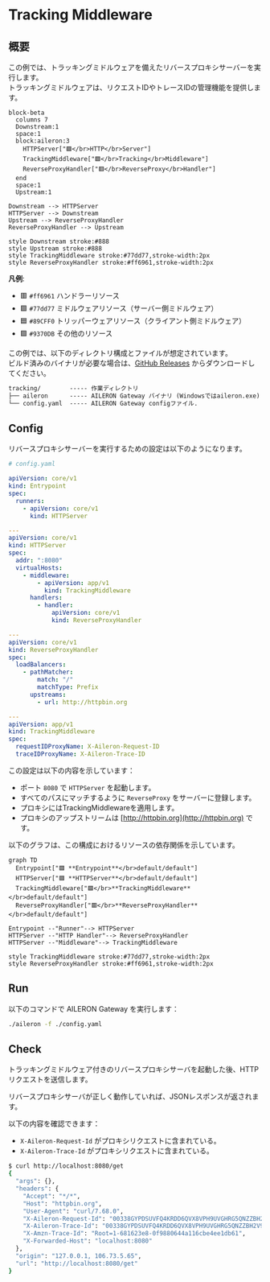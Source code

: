 # Tracking Middleware

## 概要

この例では、トラッキングミドルウェアを備えたリバースプロキシサーバーを実行します。  
トラッキングミドルウェアは、リクエストIDやトレースIDの管理機能を提供します。

```mermaid
block-beta
  columns 7
  Downstream:1
  space:1
  block:aileron:3
    HTTPServer["🟪</br>HTTP</br>Server"]
    TrackingMiddleware["🟩</br>Tracking</br>Middleware"]
    ReverseProxyHandler["🟥</br>ReverseProxy</br>Handler"]
  end
  space:1
  Upstream:1

Downstream --> HTTPServer
HTTPServer --> Downstream
Upstream --> ReverseProxyHandler
ReverseProxyHandler --> Upstream

style Downstream stroke:#888
style Upstream stroke:#888
style TrackingMiddleware stroke:#77dd77,stroke-width:2px
style ReverseProxyHandler stroke:#ff6961,stroke-width:2px
```

**凡例**:

- 🟥 `#ff6961` ハンドラーリソース
- 🟩 `#77dd77` ミドルウェアリソース（サーバー側ミドルウェア）
- 🟦 `#89CFF0` トリッパーウェアリソース（クライアント側ミドルウェア）
- 🟪 `#9370DB` その他のリソース

この例では、以下のディレクトリ構成とファイルが想定されています。  
ビルド済みのバイナリが必要な場合は、[GitHub Releases](https://github.com/aileron-gateway/aileron-gateway/releases) からダウンロードしてください。

```txt
tracking/        ----- 作業ディレクトリ
├── aileron      ----- AILERON Gateway バイナリ (Windowsではaileron.exe)
└── config.yaml  ----- AILERON Gateway configファイル.
```

## Config

リバースプロキシサーバーを実行するための設定は以下のようになります。

```yaml
# config.yaml

apiVersion: core/v1
kind: Entrypoint
spec:
  runners:
    - apiVersion: core/v1
      kind: HTTPServer

---
apiVersion: core/v1
kind: HTTPServer
spec:
  addr: ":8080"
  virtualHosts:
    - middleware:
        - apiVersion: app/v1
          kind: TrackingMiddleware
      handlers:
        - handler:
            apiVersion: core/v1
            kind: ReverseProxyHandler

---
apiVersion: core/v1
kind: ReverseProxyHandler
spec:
  loadBalancers:
    - pathMatcher:
        match: "/"
        matchType: Prefix
      upstreams:
        - url: http://httpbin.org

---
apiVersion: app/v1
kind: TrackingMiddleware
spec:
  requestIDProxyName: X-Aileron-Request-ID
  traceIDProxyName: X-Aileron-Trace-ID
```

この設定は以下の内容を示しています：

- ポート `8080` で `HTTPServer` を起動します。
- すべてのパスにマッチするように `ReverseProxy` をサーバーに登録します。
- プロキシにはTrackingMiddlewareを適用します。
- プロキシのアップストリームは [http://httpbin.org](http://httpbin.org) です。

以下のグラフは、この構成におけるリソースの依存関係を示しています。

```mermaid
graph TD
  Entrypoint["🟪 **Entrypoint**</br>default/default"]
  HTTPServer["🟪 **HTTPServer**</br>default/default"]
  TrackingMiddleware["🟩</br>**TrackingMiddleware**</br>default/default"]
  ReverseProxyHandler["🟥</br>**ReverseProxyHandler**</br>default/default"]

Entrypoint --"Runner"--> HTTPServer
HTTPServer --"HTTP Handler"--> ReverseProxyHandler
HTTPServer --"Middleware"--> TrackingMiddleware

style TrackingMiddleware stroke:#77dd77,stroke-width:2px
style ReverseProxyHandler stroke:#ff6961,stroke-width:2px
```

## Run

以下のコマンドで AILERON Gateway を実行します：

```bash
./aileron -f ./config.yaml
```

## Check

トラッキングミドルウェア付きのリバースプロキシサーバを起動した後、HTTPリクエストを送信します。

リバースプロキシサーバが正しく動作していれば、JSONレスポンスが返されます。

以下の内容を確認できます：

- `X-Aileron-Request-Id` がプロキシリクエストに含まれている。
- `X-Aileron-Trace-Id` がプロキシリクエストに含まれている。

```bash
$ curl http://localhost:8080/get
{
  "args": {},
  "headers": {
    "Accept": "*/*",
    "Host": "httpbin.org",
    "User-Agent": "curl/7.68.0",
    "X-Aileron-Request-Id": "00338GYPDSUVFQ4KRDD6QVX8VPH9UVGHRG5QNZZBH2V9Y0XN",
    "X-Aileron-Trace-Id": "00338GYPDSUVFQ4KRDD6QVX8VPH9UVGHRG5QNZZBH2V9Y0XN",
    "X-Amzn-Trace-Id": "Root=1-681623e8-0f9880644a116cbe4ee1db61",
    "X-Forwarded-Host": "localhost:8080"
  },
  "origin": "127.0.0.1, 106.73.5.65",
  "url": "http://localhost:8080/get"
}
```
